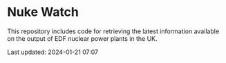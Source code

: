 # Nuke Watch

This repository includes code for retrieving the latest information available on the output of EDF nuclear power plants in the UK.

Last updated: 2024-01-21 07:07